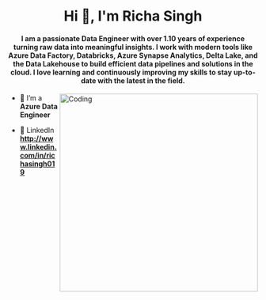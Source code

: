 
<h1 align="center">Hi 👋, I'm Richa Singh</h1>
<h4 align="center">I am a passionate Data Engineer with over 1.10 years of experience turning raw data into meaningful insights. I work with modern tools like Azure Data Factory, Databricks, Azure Synapse Analytics, Delta Lake, and the Data Lakehouse to build efficient data pipelines and solutions in the cloud.  I love learning and continuously improving my skills to stay up-to-date with the latest in the field.</h4>

<img align="right" alt="Coding" width="400" src="https://miro.medium.com/v2/resize:fit:679/1*zVnWJtyGOX_kUIDm6ccCfQ.gif">


- 🔭 I’m a **Azure Data Engineer**

- 💬 LinkedIn **http://www.linkedin.com/in/richasingh019**





 </p>
